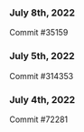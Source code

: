 ### July 8th, 2022

Commit #35159

### July 5th, 2022

Commit #314353


### July 4th, 2022

Commit #72281

